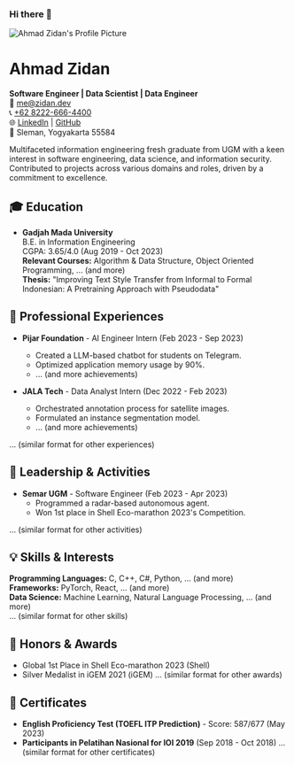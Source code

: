 ### Hi there 👋

![Ahmad Zidan's Profile Picture](RackMultipart20230924-1-rl9hvn_html_18f98e26dc340b86.jpg)

# Ahmad Zidan
**Software Engineer | Data Scientist | Data Engineer**  
📧 [me@zidan.dev](mailto:me@zidan.dev)  
📞 [+62 8222-666-4400](http://wa.me/+6282226664400)  
🌐 [LinkedIn](https://linkedin.com/in/a-zidan) | [GitHub](https://github.com/lan666as)  
📍 Sleman, Yogyakarta 55584

Multifaceted information engineering fresh graduate from UGM with a keen interest in software engineering, data science, and information security. Contributed to projects across various domains and roles, driven by a commitment to excellence.

## 🎓 Education

- **Gadjah Mada University**  
  B.E. in Information Engineering  
  CGPA: 3.65/4.0 (Aug 2019 - Oct 2023)  
  **Relevant Courses:** Algorithm & Data Structure, Object Oriented Programming, ... (and more)  
  **Thesis:** "Improving Text Style Transfer from Informal to Formal Indonesian: A Pretraining Approach with Pseudodata"

## 💼 Professional Experiences

- **Pijar Foundation** - AI Engineer Intern (Feb 2023 - Sep 2023)  
  - Created a LLM-based chatbot for students on Telegram.
  - Optimized application memory usage by 90%.
  - ... (and more achievements)

- **JALA Tech** - Data Analyst Intern (Dec 2022 - Feb 2023)  
  - Orchestrated annotation process for satellite images.
  - Formulated an instance segmentation model.
  - ... (and more achievements)

... (similar format for other experiences)

## 🌟 Leadership & Activities

- **Semar UGM** - Software Engineer (Feb 2023 - Apr 2023)  
  - Programmed a radar-based autonomous agent.
  - Won 1st place in Shell Eco-marathon 2023's Competition.

... (similar format for other activities)

## 💡 Skills & Interests

**Programming Languages:** C, C++, C#, Python, ... (and more)  
**Frameworks:** PyTorch, React, ... (and more)  
**Data Science:** Machine Learning, Natural Language Processing, ... (and more)  
... (similar format for other skills)

## 🏅 Honors & Awards

- Global 1st Place in Shell Eco-marathon 2023 (Shell)
- Silver Medalist in iGEM 2021 (iGEM)
... (similar format for other awards)

## 📜 Certificates

- **English Proficiency Test (TOEFL ITP Prediction)** - Score: 587/677 (May 2023)
- **Participants in Pelatihan Nasional for IOI 2019** (Sep 2018 - Oct 2018)
... (similar format for other certificates)

<!--
**lan666as/lan666as** is a ✨ _special_ ✨ repository because its `README.md` (this file) appears on your GitHub profile.

Here are some ideas to get you started:

- 🔭 I’m currently working on ...
- 🌱 I’m currently learning ...
- 👯 I’m looking to collaborate on ...
- 🤔 I’m looking for help with ...
- 💬 Ask me about ...
- 📫 How to reach me: ...
- 😄 Pronouns: ...
- ⚡ Fun fact: ...
-->
